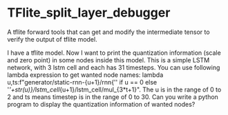 # TFlite_split_layer_debugger
A tflite forward tools that can get and modify the intermediate tensor to verify the output of tflite model.


I have a tflite model. Now I want to print the quantization information (scale and zero point) in some nodes inside this model. This is a simple LSTM network, with 3 lstm cell and each has 31 timesteps. You can use following lambda expression to get wanted node names: lambda u,ts:f"generator/static-rnn-{u+1}/rnn{'' if u == 0 else '_'+str(u)}/lstm_cell_{u+1}/lstm_cell/mul_{3*t+1}". The u is in the range of 0 to 2 and ts means timestep is in the range of 0 to 30. Can you write a python program to display the quantization information of wanted nodes?
